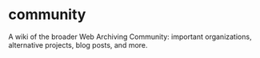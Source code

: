 # community
A wiki of the broader Web Archiving Community: important organizations, alternative projects, blog posts, and more.
